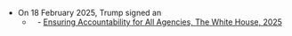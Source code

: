 - On 18 February 2025, Trump signed an
	- ` ` - [Ensuring Accountability for All Agencies, The White House, 2025](https://www.whitehouse.gov/presidential-actions/2025/02/ensuring-accountability-for-all-agencies/)